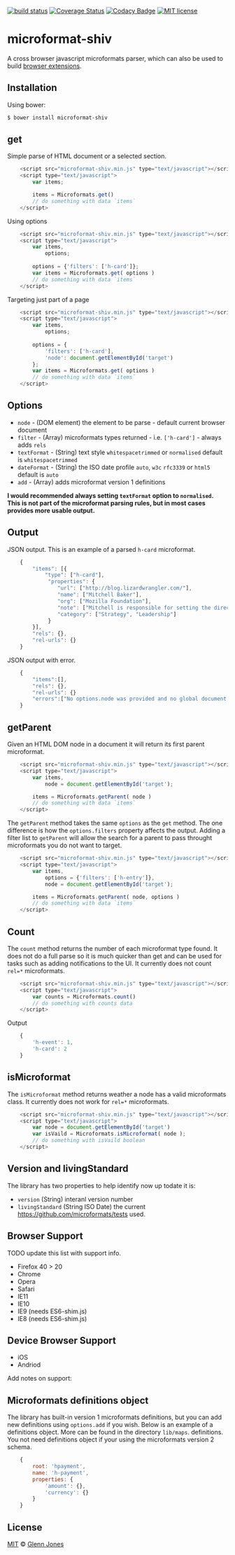 
[![build status](https://img.shields.io/travis/glennjones/microformat-shiv.svg?style=flat-square)](http://travis-ci.org/glennjones/microformat-shiv)
[![Coverage Status](https://img.shields.io/coveralls/glennjones/microformat-shiv/dev.svg?style=flat-square)](https://coveralls.io/r/glennjones/microformat-shiv?branch=dev)
[![Codacy Badge](https://img.shields.io/codacy/520b9cab36254761b100c33d3e3899e3.svg?style=flat-square)](https://www.codacy.com/app/glennjonesnet/microformat-shiv)
[![MIT license](http://img.shields.io/badge/license-MIT-blue.svg?style=flat-square)](https://raw.github.com/glennjones/microformat-shic/master/license.txt)

microformat-shiv
================
A cross browser javascript microformats parser, which can also be used to build [browser extensions](https://github.com/glennjones/microformat-shiv/tree/master/examples).

Installation
------------

Using bower:

```sh
$ bower install microformat-shiv
```

get
-----

Simple parse of HTML document or a selected section. 
```javascript
    <script src="microformat-shiv.min.js" type="text/javascript"></script>
    <script type="text/javascript">
        var items;

        items = Microformats.get()
        // do something with data `items`
    </script>
```    


Using options
```javascript
    <script src="microformat-shiv.min.js" type="text/javascript"></script>
    <script type="text/javascript">
        var items,
            options;
        
        options = {'filters': ['h-card']};
        var items = Microformats.get( options )
        // do something with data `items`
    </script>
``` 

Targeting just part of a page
```javascript
    <script src="microformat-shiv.min.js" type="text/javascript"></script>
    <script type="text/javascript">
        var items,
            options;
        
        options = {
            'filters': ['h-card'],
            'node': document.getElementById('target')
        };
        var items = Microformats.get( options )
        // do something with data `items`
    </script>    
```  


Options
-------
* `node` - (DOM element) the element to be parse - default current browser document
* `filter` - (Array) microformats types returned - i.e. `['h-card']` - always adds `rels`
* `textFormat` - (String) text style `whitespacetrimmed` or `normalised` default is `whitespacetrimmed`
* `dateFormat` - (String) the ISO date profile `auto`, `w3c` `rfc3339` or `html5` default is `auto`
* `add` - (Array) adds microformat version 1 definitions

__I would recommended always setting `textFormat` option to `normalised`. This is not part of the microformat parsing rules, but in most cases provides more usable output.__

Output
-------
JSON output. This is an example of a parsed `h-card` microformat.
```javascript
    {
        "items": [{
            "type": ["h-card"],
             "properties": {
                "url": ["http://blog.lizardwrangler.com/"],
                "name": ["Mitchell Baker"],
                "org": ["Mozilla Foundation"],
                "note": ["Mitchell is responsible for setting the direction Mozilla ..."],
                "category": ["Strategy", "Leadership"]
             }
        }],
        "rels": {},
        "rel-urls": {}
    }
```  
JSON output with error. 
```javascript
    {
        "items":[],
        "rels": {},
        "rel-urls": {}
        "errors":["No options.node was provided and no global document object could be found."]
    }
```  

getParent
-----

Given an HTML DOM node in a document it will return its first parent microformat.
```javascript
    <script src="microformat-shiv.min.js" type="text/javascript"></script>
    <script type="text/javascript">
        var items,
            node = document.getElementById('target');

        items = Microformats.getParent( node )
        // do something with data `items`
    </script>
```  
The `getParent` method takes the same `options` as the `get` method. The one difference is how the `options.filters` property affects the output. Adding a filter list to `getParent` will allow the search for a parent to pass throught microformats you do not want to target.

```javascript
    <script src="microformat-shiv.min.js" type="text/javascript"></script>
    <script type="text/javascript">
        var items,
            options = {'filters': ['h-entry']},
            node = document.getElementById('target');

        items = Microformats.getParent( node, options )
        // do something with data `items`
    </script>
```  


Count
-----
The `count` method returns the number of each microformat type found. It does not do a full parse so it is much quicker than get and can be used for tasks such as adding notifications to the UI. It currently does not count `rel=*` microformats.
```javascript
    <script src="microformat-shiv.min.js" type="text/javascript"></script>
    <script type="text/javascript">
        var counts = Microformats.count()
        // do something with counts data 
    </script>    
```  
Output 
```javascript
    {
        'h-event': 1,
        'h-card': 2
    }
```  

isMicroformat
-------------
The `isMicroformat` method returns weather a node has a valid microformats class. It currently does not work for `rel=*` microformats.
```javascript
    <script src="microformat-shiv.min.js" type="text/javascript"></script>
    <script type="text/javascript">
        var node = document.getElementById('target')
        var isVaild = Microformats.isMicroformat( node );
        // do something with isVaild boolean 
    </script>    
```  

Version and livingStandard
--------------------------
The library has two properties to help identify now up todate it is:

*  `version` (String) interanl version number
*  `livingStandard` (String ISO Date) the current https://github.com/microformats/tests used.
 

Browser Support
---------------
TODO update this list with support info.

* Firefox 40 > 20
* Chrome
* Opera
* Safari
* IE11 
* IE10 
* IE9 (needs ES6-shim.js)
* IE8 (needs ES6-shim.js)

Device Browser Support
----------------------
* iOS
* Andriod

Add notes on support:



Microformats definitions object
-------------------------------
The library has built-in version 1 microformats definitions, but you can add new definitions using `options.add` if you wish. Below is an example of a definitions object. More can be found in the directory `lib/maps`. definitions. You not need definitions object if your using the microformats version 2 schema.
```javascript
    {
		root: 'hpayment',
		name: 'h-payment',
		properties: {
			'amount': {},
			'currency': {}
		}
	}
```  


License
-------

[MIT][] © [Glenn Jones][]

[MIT]: ./License.md
[Glenn Jones]: https://github.com/glennjones


